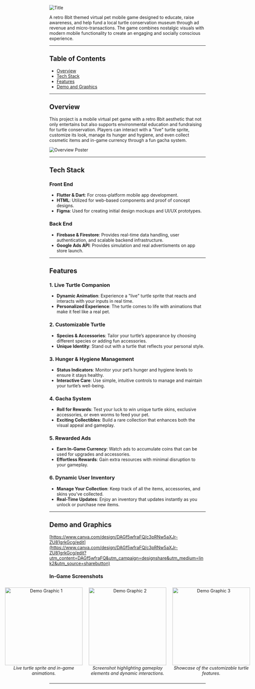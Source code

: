 ![Title](https://github.com/user-attachments/assets/5bee88a0-4b14-4bad-aefb-56a56c8ad7a7)

A retro 8bit themed virtual pet mobile game designed to educate, raise awareness, and help fund a local turtle conservation museum through ad revenue and micro-transactions. The game combines nostalgic visuals with modern mobile functionality to create an engaging and socially conscious experience.

---

## Table of Contents
- [Overview](#overview)
- [Tech Stack](#tech-stack)
- [Features](#features)
- [Demo and Graphics](#demo-and-graphics)

---

## Overview
This project is a mobile virtual pet game with a retro 8bit aesthetic that not only entertains but also supports environmental education and fundraising for turtle conservation. Players can interact with a "live" turtle sprite, customize its look, manage its hunger and hygiene, and even collect cosmetic items and in-game currency through a fun gacha system.

![Overview Poster](https://github.com/user-attachments/assets/ffb57ce2-6c59-45fd-9430-2672a247e070) 

---

## Tech Stack

### Front End
- **Flutter & Dart**: For cross-platform mobile app development.
- **HTML**: Utilized for web-based components and proof of concept designs.
- **Figma**: Used for creating initial design mockups and UI/UX prototypes.

### Back End
- **Firebase & Firestore**: Provides real-time data handling, user authentication, and scalable backend infrastructure.
- **Google Ads API**: Provides simulation and real advertisments on app store launch.
---

## Features

### 1. **Live Turtle Companion**
   - **Dynamic Animation**: Experience a "live" turtle sprite that reacts and interacts with your inputs in real time.
   - **Personalized Experience**: The turtle comes to life with animations that make it feel like a real pet.

### 2. **Customizable Turtle**
   - **Species & Accessories**: Tailor your turtle’s appearance by choosing different species or adding fun accessories.
   - **Unique Identity**: Stand out with a turtle that reflects your personal style.

### 3. **Hunger & Hygiene Management**
   - **Status Indicators**: Monitor your pet’s hunger and hygiene levels to ensure it stays healthy.
   - **Interactive Care**: Use simple, intuitive controls to manage and maintain your turtle’s well-being.

### 4. **Gacha System**
   - **Roll for Rewards**: Test your luck to win unique turtle skins, exclusive accessories, or even worms to feed your pet.
   - **Exciting Collectibles**: Build a rare collection that enhances both the visual appeal and gameplay.

### 5. **Rewarded Ads**
   - **Earn In-Game Currency**: Watch ads to accumulate coins that can be used for upgrades and accessories.
   - **Effortless Rewards**: Gain extra resources with minimal disruption to your gameplay.

### 6. **Dynamic User Inventory**
   - **Manage Your Collection**: Keep track of all the items, accessories, and skins you've collected.
   - **Real-Time Updates**: Enjoy an inventory that updates instantly as you unlock or purchase new items.

---

## Demo and Graphics
[https://www.canva.com/design/DAGf5wfraFQ/c3pRNw5aXJr-ZU81grkGcg/edit](https://www.canva.com/design/DAGf5wfraFQ/c3pRNw5aXJr-ZU81grkGcg/edit?utm_content=DAGf5wfraFQ&utm_campaign=designshare&utm_medium=link2&utm_source=sharebutton)
### In-Game Screenshots
<div align="center">
  <div style="display: flex; justify-content: center; align-items: flex-start; flex-wrap: nowrap;">
    <div style="margin: 10px; text-align: center;">
      <img src="https://github.com/user-attachments/assets/64555eab-8496-415e-abc1-29f78b04a8e1" alt="Demo Graphic 1" width="250">
      <br>
      <em>Live turtle sprite and in-game animations.</em>
    </div>
    <div style="margin: 10px; text-align: center;">
      <img src="https://github.com/user-attachments/assets/885f2df1-4eee-4724-814f-78b489493c26" alt="Demo Graphic 2" width="250">
      <br>
      <em>Screenshot highlighting gameplay elements and dynamic interactions.</em>
    </div>
    <div style="margin: 10px; text-align: center;">
      <img src="https://github.com/user-attachments/assets/846f5f09-c9ff-4a9f-8fc8-512ce19301cd" alt="Demo Graphic 3" width="250">
      <br>
      <em>Showcase of the customizable turtle features.</em>
    </div>
  </div>
</div>



---
